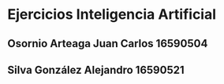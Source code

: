 # Ejercicios Inteligencia Artificial

## Osornio Arteaga Juan Carlos   16590504
## Silva González Alejandro      16590521
